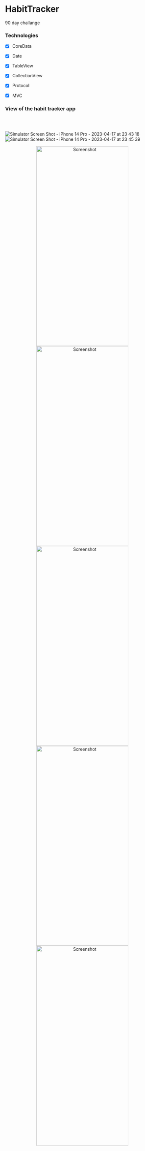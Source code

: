 # HabitTracker
 90 day challange
 
 ### Technologies
- [x] CoreData
- [x] Date
- [x] TableView
- [x] CollectionView
- [x] Protocol
- [x] MVC


### View of the habit tracker app

<br> <br>

![Simulator Screen Shot - iPhone 14 Pro - 2023-04-17 at 23 43 18](https://user-images.githubusercontent.com/113560218/232582928-39856c4a-96f4-4582-aa79-18444982d8!a2.png)
![Simulator Screen Shot - iPhone 14 Pro - 2023-04-17 at 23 45 39](https://user-images.githubusercontent.com/113560218/232583013-2a62fac5-9139-4c95-bd4d-264a3ba20c43.png)

<div align="center">
  <img src="https://user-images.githubusercontent.com/113560218/232582812-23e03716-33c3-4cd2-97ae-93506a536db9.png" alt="Screenshot" width="300" height="650" />
  <img src="https://user-images.githubusercontent.com/113560218/232582855-97436d56-e385-488a-888a-17bf6f46d1e2.png" alt="Screenshot" width="300" height="650" />
  <img src="https://user-images.githubusercontent.com/113560218/232582872-ca35428f-8ac8-4f0a-8e06-e8ee340c8e70.png" alt="Screenshot" width="300" height="650" />
  <img src="https://user-images.githubusercontent.com/12906999/73613163-fada6e80-4618-11ea-892f-f27bf8a048fa.png" alt="Screenshot" width="300" height="650" />
  <img src="https://user-images.githubusercontent.com/113560218/232582973-9d1c566b-1041-478e-b183-112292d18490.png" alt="Screenshot" width="300" height="650" />
</div>
